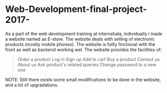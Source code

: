 # Web-Development-final-project-2017-
As a part of the web development training at internshala, individually i made a website named as E-store.
The website deals with selling of electronic products (mostly mobile phones).
The website is fullly finctional with the front as well as backend working wel.
The website provides the facilities of:
   > Order a product 
   > Log in
   > Sign up 
   > Add to cart
   > Buy a product
   > Contact us
   > About us
   > Ask product's related queries
   > Change password to a new one


NOTE: Still there exists some small modifications to be done in the website, and a lot of upgradations.

 
 
  
